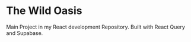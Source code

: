 # The Wild Oasis

Main Project in my React development Repository. Built with React Query and Supabase.
